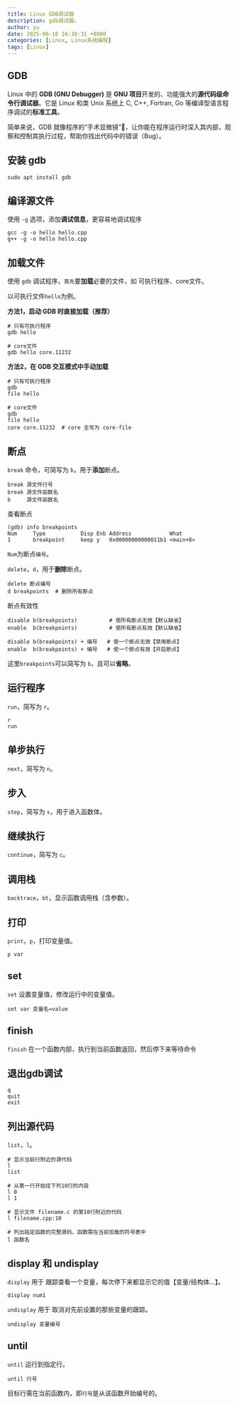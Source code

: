 ```yaml
---
title: Linux GDB调试器
description: gdb调试器。
author: yu
date: 2025-06-16 16:38:31 +0800
categories: [Linux, Linux系统编程]
tags: [Linux]
---
```


## GDB

Linux 中的 **GDB (GNU Debugger)** 是 **GNU 项目**开发的、功能强大的**源代码级命令行调试器**。它是 Linux 和类 Unix 系统上 C, C++, Fortran, Go 等编译型语言程序调试的**标准工具**。

简单来说，GDB 就像程序的“手术显微镜”🧬，让你能在程序运行时深入其内部，观察和控制其执行过程，帮助你找出代码中的错误（Bug）。

## 安装 gdb

```shell
sudo apt install gdb
```

## 编译源文件

使用 `-g` 选项，添加**调试信息**，更容易地调试程序
```shell
gcc -g -o hello hello.cpp
g++ -g -o hello hello.cpp
```

## 加载文件

使用 `gdb` 调试程序，`首先`要**加载**必要的文件，如 可执行程序、core文件。

以可执行文件`hello`为例。

**方法1，启动 GDB 时直接加载（推荐）**
```shell
# 只有可执行程序
gdb hello

# core文件
gdb hello core.11232
```

**方法2，在 GDB 交互模式中手动加载**
```shell
# 只有可执行程序
gdb
file hello

# core文件
gdb
file hello
core core.11232  # core 全写为 core-file
```

## 断点

`break` 命令，可简写为 `b`，用于**添加**断点。

```shell
break 源文件行号
break 源文件函数名
b     源文件函数名
```

查看断点
```shell
(gdb) info breakpoints
Num     Type           Disp Enb Address            What
1       breakpoint     keep y   0x00000000000011b1 <main+8>
```
`Num`为断点`编号`。

`delete`，`d`，用于**删除**断点。
```shell
delete 断点编号
d breakpoints  # 删除所有断点
```

断点有效性
```shell
disable b(breakpoints)          # 使所有断点无效【默认缺省】
enable  b(breakpoints)          # 使所有断点有效【默认缺省】

disable b(breakpoints) + 编号   # 使一个断点无效【禁用断点】
enable  b(breakpoints) + 编号   # 使一个断点有效【开启断点】
```
这里`breakpoints`可以简写为 `b`，且可以**省略**。

## 运行程序

`run`，简写为 `r`。

```shell
r
run
```

## 单步执行

`next`，简写为 `n`。

## 步入

`step`，简写为 `s`，用于进入函数体。

## 继续执行

`continue`，简写为 `c`。

## 调用栈

 `backtrace`，`bt`，显示函数调用栈（含参数）。

## 打印

`print`，`p`，打印变量值。

```shell
p var
```

## set

`set` 设置变量值，修改运行中的变量值。

```shell
set var 变量名=value
```

## finish

`finish`  在一个函数内部，执行到当前函数返回，然后停下来等待命令

## 退出gdb调试

```shell
q
quit
exit
```

## 列出源代码

`list`，`l`。

```shell
# 显示当前行附近的源代码
l
list

# 从第一行开始往下列10行的内容
l 0
l 1

# 显示文件 filename.c 的第10行附近的代码
l filename.cpp:10

# 列出指定函数的完整源码，函数需在当前加载的符号表中
l 函数名
```

## display 和 undisplay

`display` 用于 跟踪查看一个变量，每次停下来都显示它的值【变量/结构体…】。

```shell
display num1
```

`undisplay` 用于 取消对先前设置的那些变量的跟踪。

```shell
undisplay 变量编号
```

## until

`until` 运行到指定行。

```shell
until 行号
```
目标行需在当前函数内，即`行号`是从该函数开始编号的。

